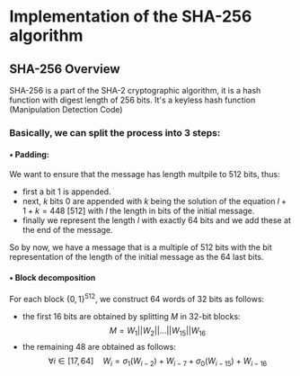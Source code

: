 # Implementation of the SHA-256 algorithm

## SHA-256 Overview
SHA-256 is a part of the SHA-2 cryptographic algorithm, it is a hash function with digest length of 256 bits. It's a keyless hash function (Manipulation Detection Code)

### Basically, we can split the process into 3 steps:
#### • Padding:
We want to ensure that the message has length multpile to 512 bits, thus:
- first a bit 1 is appended.
- next, $k$ bits 0 are appended with $k$ being the solution of the equation $l+1+k = 448 \ [512]$ with $l$ the length in bits of the initial message.
- finally we represent the length $l$ with exactly 64 bits and we add these at the end of the message.

So by now, we have a message that is a multiple of 512 bits with the bit representation of the length of the initial message as the 64 last bits.

#### • Block decomposition
For each block $\{0,1\}^{512}$, we construct 64 words of 32 bits as follows:
- the first 16 bits are obtained by splitting $M$ in 32-bit blocks:
$$M=W_1||W_2||...||W_{15}||W_{16}$$ 
- the remaining 48 are obtained as follows:
$$\forall i \in [17,64] \quad W_i = \sigma_1(W_{i-2})+W_{i-7}+\sigma_0(W_{i-15})+W_{i-16}$$
